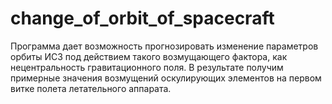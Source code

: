 # change_of_orbit_of_spacecraft
Программа дает возможность прогнозировать изменение параметров орбиты ИСЗ под действием такого возмущающего фактора, как нецентральность гравитационного поля. В результате получим примерные значения возмущений оскулирующих элементов на первом витке полета летательного аппарата.
